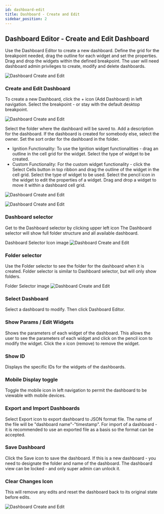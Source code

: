 ```yaml
---
id: dashboard-edit
title: Dashboard - Create and Edit
sidebar_position: 2
---
```


## Dashboard Editor - Create and Edit Dashboard
Use the Dashboard Editor to create a new dashboard.  Define the grid for the breakpoint needed, drag the outline for each widget and set the properties.  Drag and drop the widgets within the defined breakpoint.  The user will need dashboard admin privileges to create, modify and delete dashboards.

![Dashboard Create and Edit ](/img/db-editor.png)


### Create and Edit Dashboard
To create a new Dashboard, click the + icon (Add Dashboard) in left navigation.  Select the breakpoint - or stay with the default desktop breakpoint.  

![Dashboard Create and Edit ](/img/db-breakpoints.png)

Select the folder where the dashboard will be saved to.  Add a description for the dashboard.  If the dashboard is created for somebody else, select the owner.  Set the sort order for the dashboard in the folder.
- Ignition Functionality:  To use the Ignition widget functionalities - drag an outline in the cell grid for the widget.  Select the type of widget to be created.
- Custom Functionality:  For the custom widget functionality - click the Select Cells button in top ribbon and drag the outline of the widget in the cell grid.  Select the type of widget to be used.
Select the pencil icon in the widget to edit the properties of a widget.  Drag and drop a widget to move it within a dashboard cell grid.

![Dashboard Create and Edit ](/img/db-custom-widgets.png)

![Dashboard Create and Edit ](/img/db-ignition-widgets.png)


### Dashboard selector
Get to the Dashboard selector by clicking upper left icon
The Dashboard selector will show full folder structure and all available dashboard.

Dashboard Selector Icon image
![Dashboard Create and Edit ](/img/db-dashboard-selector-icon.png)


### Folder selector
Use the Folder selector to see the folder for the dashboard when it is created. Folder selector is similar to Dashboard selector, but will only show folders.

Folder Selector image
![Dashboard Create and Edit ](/img/db-folder-selector-icon.png)


### Select Dashboard
Select a dashboard to modify.  Then click Dashboard Editor.
 
### Show Params / Edit Widgets
Shows the parameters of each widget of the dashboard.  This allows the user to see the parameters of each widget and click on the pencil icon to modify the widget. Click the x icon (remove) to remove the widget.
 
### Show ID
Displays the specific IDs for the widgets of the dashboards.
 
### Mobile Display toggle
Toggle the mobile icon in left navigation to permit the dashboard to be viewable with mobile devices.
 
### Export and Import Dashboards
Select Export icon to export dashboard to JSON format file.
The name of the file will be "dashboard name"-"timestamp".
For import of a dashboard - it is recommended to use an exported file as a basis so the format can be accepted. 

### Save Dashboard
Click the Save icon to save the dashboard.  If this is a new dashboard - you need to designate the folder and name of the dashboard.
The dashboard view can be locked - and only super admin can unlock it.
 
### Clear Changes Icon
This will remove any edits and reset the dashboard back to its original state before edits.

![Dashboard Create and Edit ](/img/db-dashboard-editor-buttons.png)


